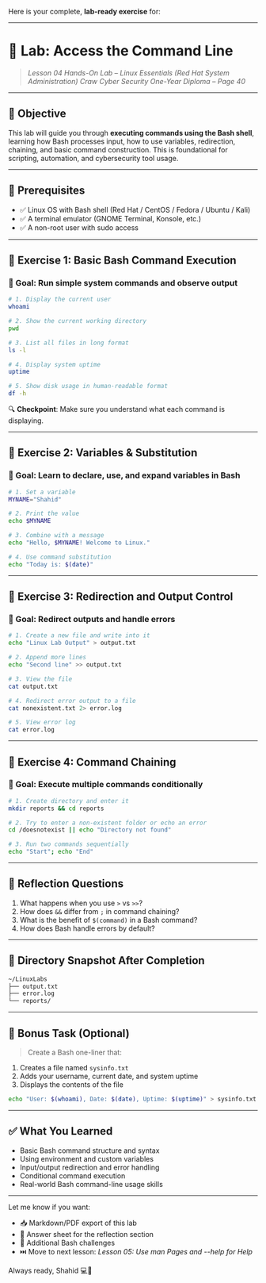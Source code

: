 Here is your complete, **lab-ready exercise** for:

---

# 🧪 **Lab: Access the Command Line**

> *Lesson 04 Hands-On Lab – Linux Essentials (Red Hat System Administration)*
> *Craw Cyber Security One-Year Diploma – Page 40*

---

## 🎯 Objective

This lab will guide you through **executing commands using the Bash shell**, learning how Bash processes input, how to use variables, redirection, chaining, and basic command construction. This is foundational for scripting, automation, and cybersecurity tool usage.

---

## 🧰 Prerequisites

* ✅ Linux OS with Bash shell (Red Hat / CentOS / Fedora / Ubuntu / Kali)
* ✅ A terminal emulator (GNOME Terminal, Konsole, etc.)
* ✅ A non-root user with sudo access

---

## 🧭 Exercise 1: Basic Bash Command Execution

### 🔹 Goal: Run simple system commands and observe output

```bash
# 1. Display the current user
whoami

# 2. Show the current working directory
pwd

# 3. List all files in long format
ls -l

# 4. Display system uptime
uptime

# 5. Show disk usage in human-readable format
df -h
```

🔍 **Checkpoint**: Make sure you understand what each command is displaying.

---

## 🧭 Exercise 2: Variables & Substitution

### 🔹 Goal: Learn to declare, use, and expand variables in Bash

```bash
# 1. Set a variable
MYNAME="Shahid"

# 2. Print the value
echo $MYNAME

# 3. Combine with a message
echo "Hello, $MYNAME! Welcome to Linux."

# 4. Use command substitution
echo "Today is: $(date)"
```

---

## 🧭 Exercise 3: Redirection and Output Control

### 🔹 Goal: Redirect outputs and handle errors

```bash
# 1. Create a new file and write into it
echo "Linux Lab Output" > output.txt

# 2. Append more lines
echo "Second line" >> output.txt

# 3. View the file
cat output.txt

# 4. Redirect error output to a file
cat nonexistent.txt 2> error.log

# 5. View error log
cat error.log
```

---

## 🧭 Exercise 4: Command Chaining

### 🔹 Goal: Execute multiple commands conditionally

```bash
# 1. Create directory and enter it
mkdir reports && cd reports

# 2. Try to enter a non-existent folder or echo an error
cd /doesnotexist || echo "Directory not found"

# 3. Run two commands sequentially
echo "Start"; echo "End"
```

---

## 🧠 Reflection Questions

1. What happens when you use `>` vs `>>`?
2. How does `&&` differ from `;` in command chaining?
3. What is the benefit of `$(command)` in a Bash command?
4. How does Bash handle errors by default?

---

## 📂 Directory Snapshot After Completion

```bash
~/LinuxLabs
├── output.txt
├── error.log
└── reports/
```

---

## 🧪 Bonus Task (Optional)

> Create a Bash one-liner that:

1. Creates a file named `sysinfo.txt`
2. Adds your username, current date, and system uptime
3. Displays the contents of the file

```bash
echo "User: $(whoami), Date: $(date), Uptime: $(uptime)" > sysinfo.txt && cat sysinfo.txt
```

---

## ✅ What You Learned

* Basic Bash command structure and syntax
* Using environment and custom variables
* Input/output redirection and error handling
* Conditional command execution
* Real-world Bash command-line usage skills

---

Let me know if you want:

* 📥 Markdown/PDF export of this lab
* 📝 Answer sheet for the reflection section
* 🧪 Additional Bash challenges
* ⏭️ Move to next lesson: *Lesson 05: Use man Pages and --help for Help*

Always ready, Shahid 💻🔐
